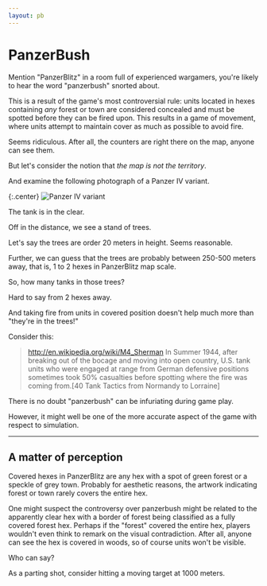 ```yaml
---
layout: pb
---
```



# PanzerBush

Mention "PanzerBlitz" in a room full of experienced wargamers, you're
likely to hear the word  "panzerbush" snorted about.

This is a result of the game's most controversial rule: units located in
hexes containing  *any* forest or town  are considered  concealed and must
be spotted before they can be fired upon. This results in a game of
movement, where units attempt to maintain cover as much as possible to
avoid fire.


Seems ridiculous. After all, the counters are right there on the map,
anyone can see them.

But let's consider the notion that *the map is not the territory*.

And examine the following photograph of a Panzer IV variant.

{:.center}
![Panzer IV
variant](/images/Bundesarchiv_Bild_101I-124-0211-18,_Im_Westen,_Panzer_IV_600.jpg)

The tank is in the clear.

Off in the distance, we see a stand of trees.

Let's say the trees are order 20 meters in height. Seems reasonable.

Further, we can guess that the trees are probably between 250-500 meters
away, that is, 1 to 2 hexes in PanzerBlitz map scale.

So, how many tanks in those trees?

Hard to say from 2 hexes away.

And taking fire from units in covered position doesn't help much more
than "they're in the trees!"

Consider this:

>http://en.wikipedia.org/wiki/M4_Sherman In Summer 1944, after breaking
>out of the bocage and moving into open country, U.S. tank units who
>were engaged at range from German defensive positions sometimes took
>50% casualties before spotting where the fire was coming from.[40 Tank
>Tactics from Normandy to Lorraine]

There is no doubt "panzerbush" can be infuriating during game play.

However, it might well be one of the more accurate aspect of the game
with respect to simulation.

---

## A matter of perception


Covered hexes in PanzerBlitz are any hex with a spot of green forest or
a speckle of grey town. Probably for aesthetic reasons, the artwork
indicating forest or town rarely covers the entire hex.

One might suspect the controversy over panzerbush might be related to
the apparently clear hex with a border of forest being classified as a
fully covered forest hex. Perhaps if the "forest" covered the entire
hex, players wouldn't even think to remark on the visual contradiction.
After all, anyone can see the hex is covered in woods, so of course
units won't be visible.

Who can say?

As a parting shot, consider hitting a moving target at 1000
meters.

